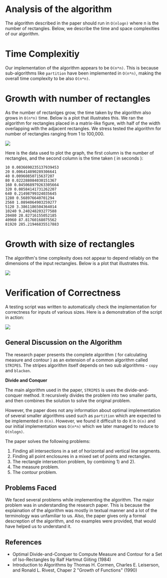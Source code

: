 # Analysis of the algorithm

The algorithm described in the paper should run in `O(nlogn)` where n is the number of rectangles. Below, we describe the time and space complexities of our algorithm.

# Time Complexitiy

Our implementation of the algorithm appears to be `O(n*n)`. This is because sub-algorithms like `partition` have been implemented in `O(n*n)`, making the overall time complexity to be also `O(n*n)`.

# Growth with number of rectangles

As the number of rectanlges grow, the time taken by the algorithm also grows in `O(n*n)` time. Below is a plot that illustrates this. We ran the algorithm for rectangles placed in a matrix-like figure, with half of the width overlapping with the adjacent rectangles. We stress tested the algorithm for number of rectangles ranging from 1 to 100,000.

![](../plot-n.png)

Here is the data used to plot the graph, the first column is the number of rectangles, and the second column is the time taken ( in seconds ):

```
10 0.0036690235137939453
20 0.006414890289306641
40 0.00960850715637207
80 0.022288084030151367
160 0.045068979263305664
320 0.08584141731262207
640 0.21498799324035645
1280 0.568976640701294
2560 1.0894064903259277
5120 3.3861186504364014
10240 9.240248203277588
20480 28.82716155052185
40960 87.81760168075562
81920 285.21946835517883
```

# Growth with size of rectangles

The algorithm's time complexity does not appear to depend reliably on the dimensions of the input rectangles. Below is a plot that illustrates this.

![](../plot-dim.png)

# Verification of Correctness

A testing script was written to automatically check the implementation for correctness for inputs of various sizes. Here is a demonstration of the script in action:

![](../auto-test.png)


## General Discussion on the Algorithm

The research paper presents the complete algorithm ( for calculating measure and contour ) as an extension of a common algorithm called `STRIPES`. The stripes algorithm itself depends on two sub algorithms - `copy` and `blacken`. 

**Divide and Conquer**

The main algorithm used in the paper, `STRIPES` is uses the divide-and-conquer method. It recursively divides the problem into two smaller parts, and then combines the solution to solve
the original problem.

However, the paper does not any information about optimal implementation of several smaller algorithms used such as `partition` which are expected to be implemented in `O(n)`. However, we found it difficult to do it in `O(n)` and our initial implementation was `O(n*n)` which we later managed to reduce to `O(nlogn)`.

The paper solves the following problems:

1. Finding all intersections in a set of horizontal and vertical line segments.
2. Finding all point enclosures in a mixed set of points and rectangles.
3. The rectangle intersection problem, by combining 1) and 2).
4. The measure problem.
5. The contour problem.

## Problems Faced

We faced several problems while implementing the algorithm. The major problem was in understanding the research paper. This is because the explaination of the algorithm was mostly in textual manner and a lot of the terminology was unfamiliar to us. Also, the paper gives only a formal descreption of the algorithm, and no examples were provided, that would have helped us to understand it.

## References

- Optimal Divide-and-Conquer to Compute Measure and Contour for a Set of Iso-Rectangles by Ralf Hartmut Giiting (1984)
- Introduction to Algorithms by Thomas H. Cormen, Charles E. Leiserson, and Ronald L. Rivest, Chaper 2 "Growth of Functions" (1990)